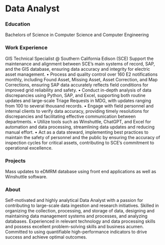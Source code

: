 # Data Analyst

### Education
Bachelors of Science in Computer Science and Computer Engineering

### Work Experience
GIS Technical Specialist @ Southern California Edison (SCE)
Support the maintenance and alignment between SCE’s main systems of record, SAP, and the GIS database, ensuring data accuracy and integrity for electric asset management.
• Process and quality control over 160 E2 notifications monthly, including Found Asset, Missing Asset, Asset Correction, and Map Corrections, ensuring SAP data accurately reflects field conditions for improved grid reliability and safety.
• Conduct in-depth analysis of data discrepancies using Python, SAP, and Excel, supporting both routine updates and large-scale Triage Requests in MDG, with updates ranging from 100 to several thousand records.
• Engage with field personnel and internal clients to verify data accuracy, providing timely resolutions for discrepancies and facilitating effective communication between departments.
• Utilize tools such as Winshuttle, ChatGPT, and Excel for automation and data processing, streamlining data updates and reducing manual effort.
• Act as a data steward, implementing best practices to maintain the safety of personnel and the public by ensuring the accuracy of inspection cycles for critical assets, contributing to SCE’s commitment to operational excellence.

### Projects
Mass updates to eDMRM database using front end applications as well as Winshuttle software.

### About
Self-motivated and highly analytical Data Analyst with a passion for contributing to large-scale data ingestion and research initiatives. Skilled in organizing the collection, processing, and storage of data, designing and maintaining data management systems and processes, and analyzing databases. Experienced in relevant technology and data processing skills and possess excellent problem-solving skills and business acumen. Committed to using quantifiable high-performance indicators to drive success and achieve optimal outcomes.
